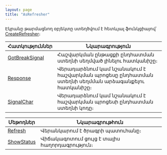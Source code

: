 ```yaml
---
layout: page
title: "AsRefresher"
---
```




Էկրանը թարմացնող օբյեկտը ստեղծվում է հետևյալ ֆունկցիայով՝ [CreateRefresher](Functions/InterfaceManagment/CreateRefresher.html)։

|Հատկություններ|Նկարագրություն|
|--|--|
| [GotBreakSignal](AsRefresher/GotBreakSignal.html) | Հաշվարկման ընթացքի ընդհատման  ստեղնի սեղմված լինելու հատկանիշը։ 
| [Response](AsRefresher/Response.html) | Վերադարձնում  կամ նշանակում է հաշվարկման պրոցեսը ընդհատման ստեղնի սեղմման արձագանքելու հատկանիշը։ |
| [SignalChar](AsRefresher/SignalChar.html) | Վերադարձնում  կամ նշանակում է հաշվարկման պրոցեսի ընդհատման ստեղնի կոդը։|


|Մեթոդներ|Նկարագրութհուն|
|--|--|
| [Refresh](AsRefresher/Refresh.html) | Վերանկարում է ծրագրի պատուհանը։ |
| [ShowStatus](AsRefresher/ShowStatus.html) | Վիճակագոտում ցույց է տալիս հաղորդագրություն։ |



